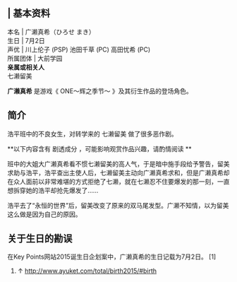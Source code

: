 |  **基本资料**  
---  
本名  |  广濑真希（ひろせ まき）   
生日  |  7月2日   
声优  |  川上伦子  (PSP)  池田千草  (PC)  高田忧希  (PC)   
所属团体  |  大前学园   
**亲属或相关人**  
七濑留美  
  
**广濑真希** 是游戏《  ONE～辉之季节～  》及其衍生作品的登场角色。

##  简介

浩平班中的不良女生，对转学来的  七濑留美  做了很多恶作剧。

**以下内容含有 剧透成分  ，可能影响观赏作品兴趣，请酌情阅读 **

班中的大姐大广濑真希看不惯七濑留美的高人气，于是暗中施手段给予警告，留美求助与浩平，浩平查出主使人后，七濑留美主动向广濑真希求和，但是广濑真希却在众人面前以非常难堪的方式拒绝了七濑，就在七濑忍不住要爆发的那一刻，一直想拆穿她的浩平却抢先爆发了……

浩平去了“永恒的世界”后，留美改变了原来的双马尾发型。广濑不知情，以为留美这么做是因为自己的原因。

##  关于生日的勘误

在Key Points网站2015诞生日企划案中，广濑真希的生日记载为7月2日。  [1]

  1. ↑  http://www.ayuket.com/total/birth2015/#birth 

